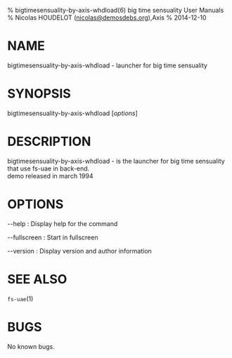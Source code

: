 % bigtimesensuality-by-axis-whdload(6) big time sensuality User Manuals
% Nicolas HOUDELOT (nicolas@demosdebs.org),Axis
% 2014-12-10

# NAME
bigtimesensuality-by-axis-whdload - launcher for big time sensuality

# SYNOPSIS
bigtimesensuality-by-axis-whdload [*options*]

# DESCRIPTION
bigtimesensuality-by-axis-whdload - is the launcher for big time sensuality that use fs-uae in back-end.  
demo released in march 1994

# OPTIONS
\--help
:   Display help for the command

\--fullscreen
:   Start in fullscreen

\--version
:   Display version and author information

# SEE ALSO
`fs-uae`(1)

# BUGS
No known bugs.
